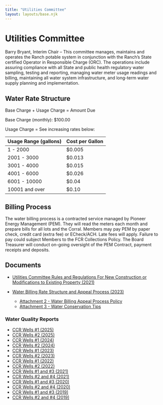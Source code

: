 ```yaml
---
title: "Utilities Committee"
layout: layouts/base.njk
---
```


# Utilities Committee

Barry Bryant, Interim Chair – This committee manages, maintains and operates the Ranch
potable system in conjunction with the Ranch’s State certified Operator in Responsible Charge
(ORC). The operations include assuring compliance with all State and public health regulatory
water sampling, testing and reporting, managing water meter usage readings and billing,
maintaining all water system infrastructure, and long-term water supply planning and
implementation.

## Water Rate Structure

Base Charge + Usage Charge = Amount Due

Base Charge (monthly): $100.00

Usage Charge = See increasing rates below:

| Usage Range (gallons) | Cost per Gallon |
| --------------------- | --------------- |
| 1 - 2000              | $0.005          |
| 2001 - 3000           | $0.013          |
| 3001 - 4000           | $0.015          |
| 4001 - 6000           | $0.026          |
| 6001 - 10000          | $0.04           |
| 10001 and over        | $0.10           |

## Billing Process

The water billing process is a contracted service managed by Pioneer Energy Management (PEM). They will read the meters each month and prepare bills for all lots and the Corral. Members may pay PEM by paper check, credit card (extra fee) or ECheck/ACH. Late fees will apply. Failure to pay could subject Members to the FCR Collections Policy. The Board Treasurer will conduct on-going oversight of the PEM Contract, payment receipts and deposits.

## Documents

- [Utilities Committee Rules and Regulations For New Construction or Modifications to Existing Property (2021)](/uploads/2021/12/2021_12_Utilities_Committee_Rules_and_Regulations_for_Homeowners.pdf)
- [Water Billing Rate Structure and Appeal Process (2023)](/uploads/documents/water_billing_rate_structure_and_appeals_process_2023.pdf)

  - [Attachment 2 - Water Billing Appeal Process Policy](/uploads/documents/attachment_2_water_billing_appeal_process_policy.pdf)
  - [Attachment 3 - Water Conservation Tips](/uploads/documents/attachment_3_water_conservation_tips.pdf)

### Water Quality Reports

- [CCR Wells #1 (2025)](/uploads/documents/utilities/water_quality_report_no1_ccr_2025.pdf)
- [CCR Wells #2 (2025)](/uploads/documents/utilities/water_quality_report_no2_ccr_2025.pdf)
- [CCR Wells #1 (2024)](/uploads/documents/utilities/water_quality_report_no1_ccr_2024.pdf)
- [CCR Wells #2 (2024)](/uploads/documents/utilities/water_quality_report_no1_ccr_2024.pdf)
- [CCR Wells #1 (2023)](/uploads/documents/utilities/water_quality_report_no1_ccr_2023.pdf)
- [CCR Wells #2 (2023)](/uploads/documents/utilities/water_quality_report_no2_ccr_2023.pdf)
- [CCR Wells #1 (2022)](/uploads/2022/04/FALLS-CREEK-RANCH-NO-1-CO0134240-2022-CCR-Land.pdf)
- [CCR Wells #2 (2022)](/uploads/2022/04/FALLS-CREEK-RANCH-NO-2-CO0134270-2022-CCR-Land.pdf)
- [CCR Wells #1 and #3 (2021)](/uploads/2022/02/FALLS-CREEK-RANCH-NO-1-CO0134240-2021-CCR-.pdf)
- [CCR Wells #2 and #4 (2021)](/uploads/2022/02/FALLS-CREEK-RANCH-NO-2-CO0134270-2021-CCR.pdf)
- [CCR Wells #1 and #3 (2020)](/uploads/2016/03/FALLS-CREEK-RANCH-NO-1-CO0134240-2020-CCR-Port.pdf)
- [CCR Wells #2 and #4 (2020)](/uploads/2016/03/FALLS-CREEK-RANCH-NO-2-CO0134270-2020-CCR.pdf)
- [CCR Wells #1 and #3 (2019)](/uploads/2022/02/FALLS-CREEK-RANCH-NO-1-CO0134240-2019-CCR-Port.pdf)
- [CCR Wells #2 and #4 (2019)](/uploads/2022/02/FALLS-CREEK-RANCH-NO-2-CO0134270-2019-CCR-Port.pdf)

